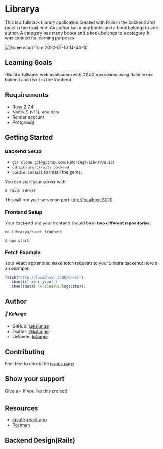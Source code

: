 # Librarya


This is a fullstack Library application created with Rails in the backend and react in the front end. An author has many books and a book belongs to ane author. A category has many books and a book belongs to a category. It was created for learning purposes


![Screenshot from 2023-01-10 14-44-10](https://user-images.githubusercontent.com/50773868/211543951-edcbf0c3-50de-4d53-9688-a0e264db73d0.png)


## Learning Goals

-Build a fullstack web application with CRUD operations using Raild in the bakend and react in the frontend



## Requirements

- Ruby 2.7.4
- NodeJS (v16), and npm
- Render account
- Postgresql


## Getting Started

### Backend Setup

- `git clone git@github.com:FIMoringa/Librarya.git`
- `cd Libraryat/rails_backend`
- `bundle install` to install the gems.

You can start your server with:

```console
$ rails server
```

This will run your server on port
[http://localhost:3000](http://localhost:3000).

### Frontend Setup

Your backend and your frontend should be in **two different repositories**.

`cd Librarya/react_frontend`

```console
$ npm start
```

### Fetch Example

Your React app should make fetch requests to your Sinatra backend! Here's an
example:

```js
fetch("http://localhost:3000/books")
  .then((r) => r.json())
  .then((data) => console.log(data));
```

## Author

##### 👤 **Kalunge**

- GitHub: [@kalunge](https://github.com/kalunge)
- Twitter: [@kalunge](https://twitter.com/titus_muthomi)
- LinkedIn: [kalunge](https://linkedin.com/in/titus_muthomi)

##  Contributing

Feel free to check the [issues page](https://github.com/FIMoringa/phase-3-sinatra-react-project/issues)

## Show your support

Give a :star: if you like this project!
## Resources

- [create-react-app][]
- [Postman][postman download]

[create-react-app]: https://create-react-app.dev/docs/getting-started
[create repo]: https://docs.github.com/en/get-started/quickstart/create-a-repo
[dbdiagram.io]: https://dbdiagram.io/
[postman download]: https://www.postman.com/downloads/
[network tab]: https://developer.chrome.com/docs/devtools/network/

## Backend Design(Rails)

